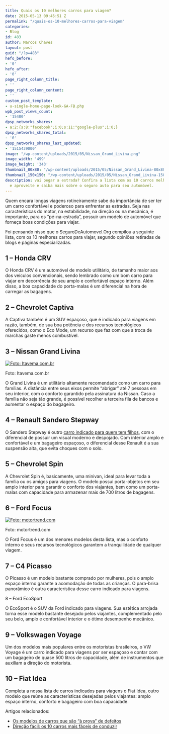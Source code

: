 ```yaml
---
title: Quais os 10 melhores carros para viagem?
date: 2015-05-13 09:45:51 Z
permalink: "/quais-os-10-melhores-carros-para-viagem"
categories:
- Blog
id: 483
author: Marcos Chaves
layout: post
guid: "/?p=483"
hefo_before:
- '0'
hefo_after:
- '0'
page_right_column_title:
- ''
page_right_column_content:
- ''
custom_post_template:
- u-single-home-page-look-GA-FB.php
wpb_post_views_count:
- '15480'
dpsp_networks_shares:
- a:2:{s:8:"facebook";i:0;s:11:"google-plus";i:0;}
dpsp_networks_shares_total:
- '0'
dpsp_networks_shares_last_updated:
- '1515439000'
image: "/wp-content/uploads/2015/05/Nissan_Grand_Livina.png"
image_width: '499'
image_height: '343'
thumbnail_80x80: "/wp-content/uploads/2015/05/Nissan_Grand_Livina-80x80.png"
thumbnail_150x150: "/wp-content/uploads/2015/05/Nissan_Grand_Livina-150x150.png"
description: vai pegar a estrada? Confira a lista com os 10 carros melhores para viajar
  e aproveite e saiba mais sobre o seguro auto para seu automóvel.
---
```


Quem encara longas viagens rotineiramente sabe da importância de ser ter um carro confortável e poderoso para enfrentar as estradas. Seja nas características do motor, na estabilidade, na direção ou na mecânica, é importante, para os “pé-na-estrada”, possuir um modelo de automóvel que forneça boas condições para viajar.
  
Foi pensando nisso que o SeguroDeAutomovel.Org compilou a seguinte lista, com os 10 melhores carros para viajar, segundo opiniões retiradas de blogs e páginas especializadas.

## 1 – Honda CRV

O Honda CRV é um automóvel de modelo utilitário, de tamanho maior aos dos veículos convencionais, sendo lembrado como um bom carro para viajar em decorrência de seu amplo e confortável espaço interno. Além disso, a boa capacidade do porta-malas é um diferencial na hora de carregar as bagagens.

## 2 – Chevrolet Captiva

A Captiva também é um SUV espaçoso, que é indicado para viagens em razão, também, de sua boa potência e dos recursos tecnológicos oferecidos, como o Eco Mode, um recurso que faz com que a troca de marchas gaste menos combustível.

## 3 – Nissan Grand Livina

<div id="attachment_484" style="width: 509px" class="wp-caption aligncenter">
  <a href="/wp-content/uploads/2015/05/Nissan_Grand_Livina.png"><img class="img-adjustment size-full wp-image-484" src="/wp-content/uploads/2015/05/Nissan_Grand_Livina.png" alt="Foto: Itavema.com.br" width="499" height="343" srcset="/wp-content/uploads/2015/05/Nissan_Grand_Livina.png 499w, /wp-content/uploads/2015/05/Nissan_Grand_Livina-250x172.png 250w, /wp-content/uploads/2015/05/Nissan_Grand_Livina-120x82.png 120w" sizes="(max-width: 499px) 100vw, 499px" /></a>
  
  <p class="wp-caption-text">
    Foto: Itavema.com.br
  </p>
</div>

O Grand Livina é um utilitário altamente recomendado como um carro para famílias. A distância entre seus eixos permite “abrigar” até 7 pessoas em seu interior, com o conforto garantido pela assinatura da Nissan. Caso a família não seja tão grande, é possível recolher a terceira fila de bancos e aumentar o espaço do bagageiro.

## 4 – Renault Sandero Stepway

O Sandero Stepway é outro <a href="/10-carros-mais-indicados-para-quem-tem-filhos" target="_blank">carro indicado para quem tem filhos</a>, com o diferencial de possuir um visual moderno e despojado. Com interior amplo e confortável e um bagageiro espaçoso, o diferencial desse Renault é a sua suspensão alta, que evita choques com o solo.

## 5 – Chevrolet Spin

A Chevrolet Spin é, basicamente, uma minivan, ideal para levar toda a família ou os amigos para viagens. O modelo possui porta-objetos em seu amplo interior para garantir o conforto dos viajantes, bem como um porta-malas com capacidade para armazenar mais de 700 litros de bagagens.

## 6 – Ford Focus

<div id="attachment_485" style="width: 398px" class="wp-caption aligncenter">
  <a href="/wp-content/uploads/2015/05/ford_focus.png"><img class="size-full wp-image-485" src="/wp-content/uploads/2015/05/ford_focus.png" alt="Foto: motortrend.com" width="388" height="243" srcset="/wp-content/uploads/2015/05/ford_focus.png 388w, /wp-content/uploads/2015/05/ford_focus-250x157.png 250w, /wp-content/uploads/2015/05/ford_focus-120x75.png 120w" sizes="(max-width: 388px) 100vw, 388px" /></a>
  
  <p class="wp-caption-text">
    Foto: motortrend.com
  </p>
</div>

O Ford Focus é um dos menores modelos desta lista, mas o conforto interno e seus recursos tecnológicos garantem a tranquilidade de qualquer viagem.

## 7 – C4 Picasso

O Picasso é um modelo bastante comprado por mulheres, pois o amplo espaço interno garante a acomodação de todas as crianças. O para-brisa panorâmico é outra característica desse carro indicado para viagens.
  
8 – Ford EcoSport

O EcoSport é o SUV da Ford indicado para viagens. Sua estética arrojada torna esse modelo bastante desejado pelos viajantes, complementado pelo seu belo, amplo e confortável interior e o ótimo desempenho mecânico.

## 9 – Volkswagen Voyage

Um dos modelos mais populares entre os motoristas brasileiros, o VW Voyage é um carro indicado para viagens por ser espaçoso e contar com um bagageiro de quase 500 litros de capacidade, além de instrumentos que auxiliam a direção do motorista.

## 10 – Fiat Idea

Completa a nossa lista de carros indicados para viagens o Fiat Idea, outro modelo que reúne as características desejadas pelos viajantes: amplo espaço interno, conforto e bagageiro com boa capacidade.

Artigos relacionados:

  * <a href="/modelos-de-carros-que-sao-a-prova-de-defeito" target="_blank">Os modelos de carros que são “à prova” de defeitos</a>
  * <a href="/direcao-facil-10-carros-mais-faceis-de-conduzir" target="_blank">Direção fácil: os 10 carros mais fáceis de conduzir</a>